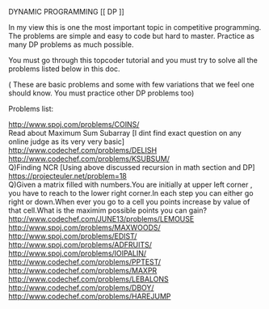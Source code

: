 DYNAMIC PROGRAMMING [[ DP ]]

In my view this is one the most important topic in competitive programming. The problems are simple and easy to code but hard to master. Practice as many DP problems as much possible.

You must go through this topcoder tutorial and you must try to solve all the problems listed below in this doc.

( These are basic problems and some with few variations that we feel one should know. You must practice other DP problems too)

Problems list:

http://www.spoj.com/problems/COINS/ </br>
Read about Maximum Sum Subarray [I dint find exact question on any online judge as its very very basic] </br>
http://www.codechef.com/problems/DELISH </br>
http://www.codechef.com/problems/KSUBSUM/ </br>
Q)Finding NCR [Using above discussed recursion in math section and DP] </br>
https://projecteuler.net/problem=18 </br>
Q)Given a matrix filled with numbers.You are initially at upper left corner , you have to reach to the lower right corner.In each step you can either go right or down.When ever you go to a cell you points increase by value of that cell.What is the maximim possible points you can gain?
http://www.codechef.com/JUNE13/problems/LEMOUSE </br>
http://www.spoj.com/problems/MAXWOODS/ </br>
http://www.spoj.com/problems/EDIST/ </br>
http://www.spoj.com/problems/ADFRUITS/ </br>
http://www.spoj.com/problems/IOIPALIN/ </br>
http://www.codechef.com/problems/PPTEST/ </br>
http://www.codechef.com/problems/MAXPR </br>
http://www.codechef.com/problems/LEBALONS </br>
http://www.codechef.com/problems/DBOY/ </br>
http://www.codechef.com/problems/HAREJUMP  </br>
